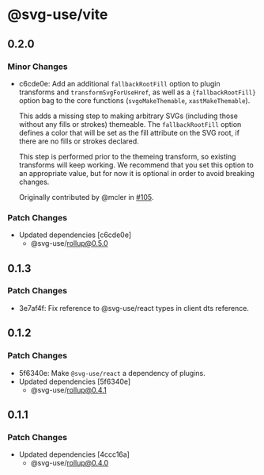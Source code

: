 # @svg-use/vite

## 0.2.0

### Minor Changes

- c6cde0e: Add an additional `fallbackRootFill` option to plugin transforms and
  `transformSvgForUseHref`, as well as a `{fallbackRootFill}` option bag to the
  core functions (`svgoMakeThemable`, `xastMakeThemable`).

  This adds a missing step to making arbitrary SVGs (including those without any
  fills or strokes) themeable. The `fallbackRootFill` option defines a color
  that will be set as the fill attribute on the SVG root, if there are no fills
  or strokes declared.

  This step is performed prior to the themeing transform, so existing transforms
  will keep working. We recommend that you set this option to an appropriate
  value, but for now it is optional in order to avoid breaking changes.

  Originally contributed by @mcler in
  [#105](https://github.com/fpapado/svg-use/pull/105).

### Patch Changes

- Updated dependencies [c6cde0e]
  - @svg-use/rollup@0.5.0

## 0.1.3

### Patch Changes

- 3e7af4f: Fix reference to @svg-use/react types in client dts reference.

## 0.1.2

### Patch Changes

- 5f6340e: Make `@svg-use/react` a dependency of plugins.
- Updated dependencies [5f6340e]
  - @svg-use/rollup@0.4.1

## 0.1.1

### Patch Changes

- Updated dependencies [4ccc16a]
  - @svg-use/rollup@0.4.0
